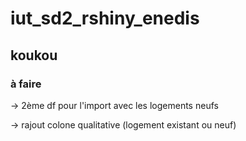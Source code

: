 # iut_sd2_rshiny_enedis

## koukou

### à faire

-> 2ème df pour l'import avec les logements neufs

-> rajout colone qualitative (logement existant ou neuf)
